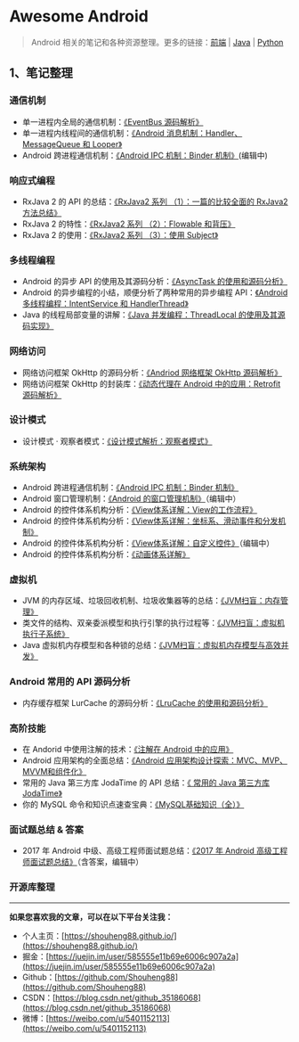 # Awesome Android

> Android 相关的笔记和各种资源整理。更多的链接：[前端](https://github.com/Shouheng88/Front-end-notes)  |  [Java](https://github.com/Shouheng88/Awesome-Java)  |  [Python](https://github.com/Shouheng88/Python-notes)

## 1、笔记整理

### 通信机制

- 单一进程内全局的通信机制：[《EventBus 源码解析》](消息机制/EventBus的源码分析.md)
- 单一进程内线程间的通信机制：[《Android 消息机制：Handler、MessageQueue 和 Looper》](消息机制/线程通信：Handler、MessageQueue和Looper.md.md)
- Android 跨进程通信机制：[《Android IPC 机制：Binder 机制》](消息机制/跨进程通信：Binder机制.md)(编辑中)

### 响应式编程

- RxJava 2 的 API 的总结：[《RxJava2 系列 （1）：一篇的比较全面的 RxJava2 方法总结》](响应式编程/RxJava2系列·_一篇的比较全面的RxJava2方法总结.md)
- RxJava 2 的特性：[《RxJava2 系列 （2）：Flowable 和背压》](响应式编程/Flowable和背压.md)
- RxJava 2 的使用：[《RxJava2 系列 （3）：使用 Subject》](响应式编程/用RxJava打造EventBus.md)

### 多线程编程

- Android 的异步 API 的使用及其源码分析：[《AsyncTask 的使用和源码分析》](异步编程/AsyncTask源码分析.md)
- Android 的异步编程的小结，顺便分析了两种常用的异步编程 API：[《Android 多线程编程：IntentService 和 HandlerThread》](异步编程/Android多线程编程：IntentService和HandlerThread.md)
- Java 的线程局部变量的讲解：[《Java 并发编程：ThreadLocal 的使用及其源码实现》](https://blog.csdn.net/github_35186068/article/details/83858944)

### 网络访问

- 网络访问框架 OkHttp 的源码分析：[《Andriod 网络框架 OkHttp 源码解析》](网络访问/OKHttp源码阅读.md)
- 网络访问框架 OkHttp 的封装库：[《动态代理在 Android 中的应用：Retrofit 源码解析》](网络访问/Retrofit源码阅读.md)

### 设计模式

- 设计模式 · 观察者模式：[《设计模式解析：观察者模式》](https://blog.csdn.net/github_35186068/article/details/83754026)

### 系统架构

- Android 跨进程通信机制：[《Android IPC 机制：Binder 机制》](消息机制/跨进程通信：Binder机制.md)
- Android 窗口管理机制：[《Android 的窗口管理机制》](系统架构/窗口机制/Android的Window管理机制.md)（编辑中）
- Android 的控件体系机构分析：[《View体系详解：View的工作流程》](系统架构/控件体系/View体系详解：View的工作流程.md)
- Android 的控件体系机构分析：[《View体系详解：坐标系、滑动事件和分发机制》](系统架构/控件体系/View体系详解：坐标系、滑动事件和分发机制.md)
- Android 的控件体系机构分析：[《View体系详解：自定义控件》](系统架构/控件体系/View体系详解：自定义控件.md)（编辑中）
- Android 的控件体系机构分析：[《动画体系详解》](系统架构/控件体系/动画体系详解.md)

### 虚拟机

- JVM 的内存区域、垃圾回收机制、垃圾收集器等的总结：[《JVM扫盲：内存管理》](https://juejin.im/post/5b475e976fb9a04fa8671a45)
- 类文件的结构、双亲委派模型和执行引擎的执行过程等：[《JVM扫盲：虚拟机执行子系统》](https://juejin.im/post/5b4a1fb7e51d4519213fd374)
- Java 虚拟机内存模型和各种锁的总结：[《JVM扫盲：虚拟机内存模型与高效并发》](https://juejin.im/post/5b4f48e75188251b1b448aa0)

### Android 常用的 API 源码分析

- 内存缓存框架 LurCache 的源码分析：[《LruCache 的使用和源码分析》](数据存储/LruCache.md)

### 高阶技能

- 在 Andorid 中使用注解的技术：[《注解在 Android 中的应用》](注解和依赖注入/注解在Android中的应用.md)
- Android 应用架构的全面总结：[《Android 应用架构设计探索：MVC、MVP、MVVM和组件化》](结构设计/探索Android架构设计.md)
- 常用的 Java 第三方库 JodaTime 的 API 总结：[《
常用的 Java 第三方库 JodaTime》](https://blog.csdn.net/github_35186068/article/details/83754146)
- 你的 MySQL 命令和知识点速查宝典：[《MySQL基础知识（全）》](https://juejin.im/post/5a12d62bf265da431d3c4a01)

### 面试题总结 & 答案

- 2017 年 Android 中级、高级工程师面试题总结：[《2017 年 Android 高级工程师面试题总结》](笔试面试/Android高级软件工程师2017.md)（含答案，编辑中）


### 开源库整理



------
**如果您喜欢我的文章，可以在以下平台关注我：**

- 个人主页：[https://shouheng88.github.io/](https://shouheng88.github.io/)
- 掘金：[https://juejin.im/user/585555e11b69e6006c907a2a](https://juejin.im/user/585555e11b69e6006c907a2a)
- Github：[https://github.com/Shouheng88](https://github.com/Shouheng88)
- CSDN：[https://blog.csdn.net/github_35186068](https://blog.csdn.net/github_35186068)
- 微博：[https://weibo.com/u/5401152113](https://weibo.com/u/5401152113)


